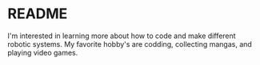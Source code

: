 # README

I'm interested in learning more about how to code and make different robotic systems.
My favorite hobby's are codding, collecting mangas, and playing video games.
